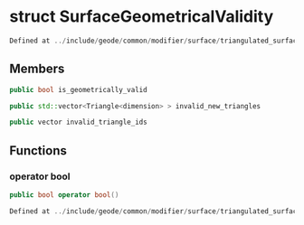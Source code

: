 # struct SurfaceGeometricalValidity

```cpp
Defined at ../include/geode/common/modifier/surface/triangulated_surface_modifier_simulation.h#31
```

## Members

```cpp
public bool is_geometrically_valid

```

```cpp
public std::vector<Triangle<dimension> > invalid_new_triangles

```

```cpp
public vector invalid_triangle_ids

```



## Functions

### operator bool

```cpp
public bool operator bool()
```

```cpp
Defined at ../include/geode/common/modifier/surface/triangulated_surface_modifier_simulation.h#33
```



